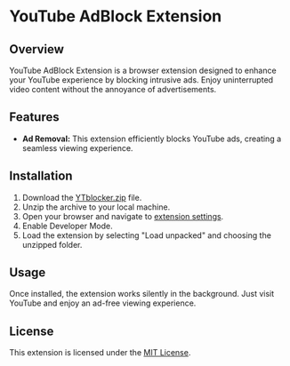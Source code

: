 # YouTube AdBlock Extension

## Overview

YouTube AdBlock Extension is a browser extension designed to enhance your YouTube experience by blocking intrusive ads. Enjoy uninterrupted video content without the annoyance of advertisements.

## Features

- **Ad Removal:**  This extension efficiently blocks YouTube ads, creating a seamless viewing experience.

## Installation
1. Download the [YTblocker.zip](https://github.com/YumaIsMe/YTAdblock-Extension/files/14070062/YTblocker.zip) file.
2. Unzip the archive to your local machine.
3. Open your browser and navigate to [extension settings](chrome://extensions/).
4. Enable Developer Mode.
5. Load the extension by selecting "Load unpacked" and choosing the unzipped folder.

## Usage

Once installed, the extension works silently in the background. Just visit YouTube and enjoy an ad-free viewing experience.

## License

This extension is licensed under the [MIT License](LICENSE).
